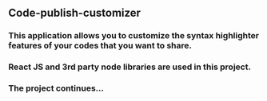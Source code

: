 ## Code-publish-customizer

### This application allows you to customize the syntax highlighter features of your codes that you want to share.

### React JS and 3rd party node libraries are used in this project.

### The project continues...
